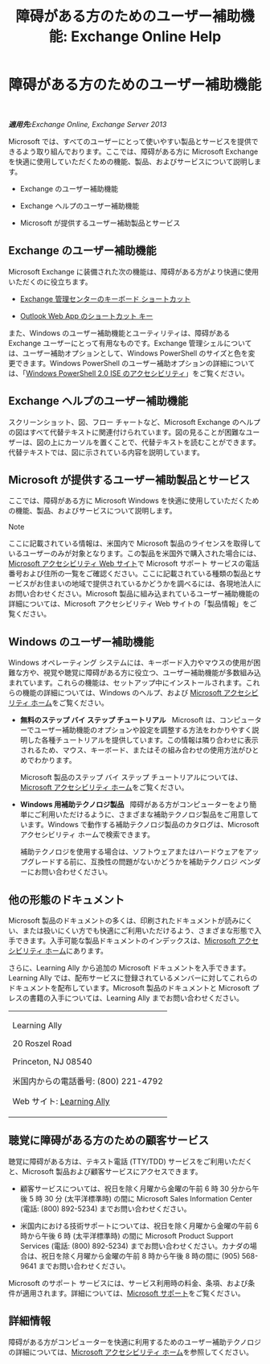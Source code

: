 ﻿---
title: '障碍がある方のためのユーザー補助機能: Exchange Online Help'
TOCTitle: 障碍がある方のためのユーザー補助機能
ms:assetid: a7203ebd-ffac-4a8d-a2d0-6c8a61c8eeb8
ms:mtpsurl: https://technet.microsoft.com/ja-jp/library/JJ150559(v=EXCHG.150)
ms:contentKeyID: 48269883
ms.date: 05/22/2018
mtps_version: v=EXCHG.150
ms.translationtype: HT
---

# 障碍がある方のためのユーザー補助機能

 

_<strong>適用先:</strong>Exchange Online, Exchange Server 2013_

Microsoft では、すべてのユーザーにとって使いやすい製品とサービスを提供できるよう取り組んでおります。ここでは、障碍がある方に Microsoft Exchange を快適に使用していただくための機能、製品、およびサービスについて説明します。

  - Exchange のユーザー補助機能

  - Exchange ヘルプのユーザー補助機能

  - Microsoft が提供するユーザー補助製品とサービス

## Exchange のユーザー補助機能

Microsoft Exchange に装備された次の機能は、障碍がある方がより快適に使用いただくのに役立ちます。

  - [Exchange 管理センターのキーボード ショートカット](https://technet.microsoft.com/ja-jp/library/jj150484\(v=exchg.150\))

  - [Outlook Web App のショートカット キー](https://go.microsoft.com/fwlink/p/?linkid=268079)

また、Windows のユーザー補助機能とユーティリティは、障碍がある Exchange ユーザーにとって有用なものです。Exchange 管理シェルについては、ユーザー補助オプションとして、Windows PowerShell のサイズと色を変更できます。Windows PowerShell のユーザー補助オプションの詳細については、「[Windows PowerShell 2.0 ISE のアクセシビリティ](https://go.microsoft.com/fwlink/p/?linkid=258240)」をご覧ください。

## Exchange ヘルプのユーザー補助機能

スクリーンショット、図、フロー チャートなど、Microsoft Exchange のヘルプの図はすべて代替テキストに関連付けられています。図の見ることが困難なユーザーは、図の上にカーソルを置くことで、代替テキストを読むことができます。代替テキストでは、図に示されている内容を説明しています。

## Microsoft が提供するユーザー補助製品とサービス

ここでは、障碍がある方に Microsoft Windows を快適に使用していただくための機能、製品、およびサービスについて説明します。


> [!NOTE]
> ここに記載されている情報は、米国内で Microsoft 製品のライセンスを取得しているユーザーのみが対象となります。この製品を米国外で購入された場合には、<A href="https://www.microsoft.com/enable">Microsoft アクセシビリティ Web サイト</A>で Microsoft サポート サービスの電話番号および住所の一覧をご確認ください。ここに記載されている種類の製品とサービスがお住まいの地域で提供されているかどうかを調べるには、各現地法人にお問い合わせください。Microsoft 製品に組み込まれているユーザー補助機能の詳細については、Microsoft アクセシビリティ Web サイトの「製品情報」をご覧ください。



## Windows のユーザー補助機能

Windows オペレーティング システムには、キーボード入力やマウスの使用が困難な方や、視覚や聴覚に障碍がある方に役立つ、ユーザー補助機能が多数組み込まれています。これらの機能は、セットアップ中にインストールされます。これらの機能の詳細については、Windows のヘルプ、および [Microsoft アクセシビリティ ホーム](https://go.microsoft.com/fwlink/p/?linkid=18139)をご覧ください。

  - **無料のステップ バイ ステップ チュートリアル**   Microsoft は、コンピューターでユーザー補助機能のオプションや設定を調整する方法をわかりやすく説明した各種チュートリアルを提供しています。この情報は隣り合わせに表示されるため、マウス、キーボード、またはその組み合わせの使用方法がひとめでわかります。
    
    Microsoft 製品のステップ バイ ステップ チュートリアルについては、[Microsoft アクセシビリティ ホーム](https://go.microsoft.com/fwlink/p/?linkid=18139)をご覧ください。

  - **Windows 用補助テクノロジ製品**   障碍がある方がコンピューターをより簡単にご利用いただけるように、さまざまな補助テクノロジ製品をご用意しています。Windows で動作する補助テクノロジ製品のカタログは、Microsoft アクセシビリティ ホームで検索できます。
    
    補助テクノロジを使用する場合は、ソフトウェアまたはハードウェアをアップグレードする前に、互換性の問題がないかどうかを補助テクノロジ ベンダーにお問い合わせください。

## 他の形態のドキュメント

Microsoft 製品のドキュメントの多くは、印刷されたドキュメントが読みにくい、または扱いにくい方でも快適にご利用いただけるよう、さまざまな形態で入手できます。入手可能な製品ドキュメントのインデックスは、[Microsoft アクセシビリティ ホーム](https://go.microsoft.com/fwlink/p/?linkid=18139)にあります。

さらに、Learning Ally から追加の Microsoft ドキュメントを入手できます。Learning Ally では、配布サービスに登録されているメンバーに対してこれらのドキュメントを配布しています。Microsoft 製品のドキュメントと Microsoft プレスの書籍の入手については、Learning Ally までお問い合わせください。


<table>
<colgroup>
<col style="width: 100%" />
</colgroup>
<tbody>
<tr class="odd">
<td><p>Learning Ally</p>
<p>20 Roszel Road</p>
<p>Princeton, NJ 08540</p>
<p>米国内からの電話番号: (800) 221-4792</p>
<p>Web サイト: <a href="https://www.learningally.org/">Learning Ally</a></p></td>
</tr>
</tbody>
</table>


## 聴覚に障碍がある方のための顧客サービス

聴覚に障碍がある方は、テキスト電話 (TTY/TDD) サービスをご利用いただくと、Microsoft 製品および顧客サービスにアクセスできます。

  - 顧客サービスについては、祝日を除く月曜から金曜の午前 6 時 30 分から午後 5 時 30 分 (太平洋標準時) の間に Microsoft Sales Information Center (電話: (800) 892-5234) までお問い合わせください。

  - 米国内における技術サポートについては、祝日を除く月曜から金曜の午前 6 時から午後 6 時 (太平洋標準時) の間に Microsoft Product Support Services (電話: (800) 892-5234) までお問い合わせください。カナダの場合は、祝日を除く月曜から金曜の午前 8 時から午後 8 時の間に (905) 568-9641 までお問い合わせください。

Microsoft のサポート サービスには、サービス利用時の料金、条項、および条件が適用されます。詳細については、[Microsoft サポート](https://go.microsoft.com/fwlink/p/?linkid=18142)をご覧ください。

## 詳細情報

障碍がある方がコンピューターを快適に利用するためのユーザー補助テクノロジの詳細については、[Microsoft アクセシビリティ ホーム](http://go.microsoft.com/fwlink/p/?linkid=18139)を参照してください。

